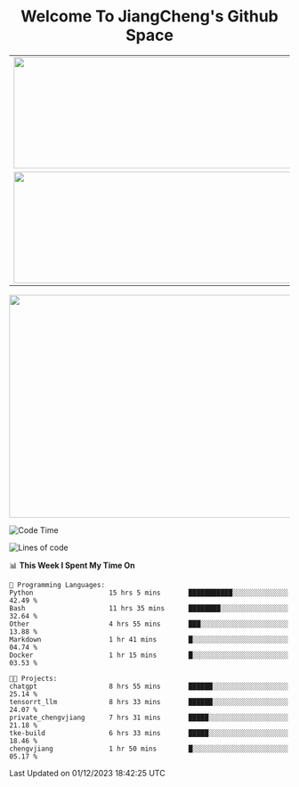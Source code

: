<h1 align="center">Welcome To JiangCheng's Github Space</h1>

<table align="center" frame="void" rules="none" >
  <tr>
    <td>
      <div align="center"> <img height="200px" width="500px"  src="https://github-readme-stats.vercel.app/api?username=thisjiang&hide_title=true&hide_border=true&layout=compact&show_icons=trueline_height=21&text_color=000&icon_color=000&bg_color=0,ea6161,ffc64d,fffc4d,52fa5a&theme=graywhite" /> </div>
    </td>
    <td>
      <div align="center"> <img height="200px" width="500px" src="https://github-readme-stats.vercel.app/api/top-langs/?username=thisjiang&hide_title=true&hide_border=true&layout=compact&langs_count=6&text_color=000&icon_color=fff&bg_color=0,52fa5a,4dfcff,c64dff&theme=graywhite" /> </div>
    </td>
  </tr>
  <tr>
    <td>
      <div align="center"> <img height="200px" width="500px" src="https://github-readme-streak-stats.herokuapp.com/?user=thisjiang&hide_title=true&hide_border=true&layout=compact&langs_count=6" /> </div>
    </td>
    <td>
      <div align="center"> 
      <a href="https://github.com/" target="_blank"><img style="margin: 10px" src="https://profilinator.rishav.dev/skills-assets/git-scm-icon.svg" alt="Git" height="50" /></a>  
      <a href="https://www.linux.org/" target="_blank"><img style="margin: 10px" src="https://profilinator.rishav.dev/skills-assets/linux-original.svg" alt="Linux" height="50" /></a>  
      <a href="https://www.gnu.org/software/bash/" target="_blank"><img style="margin: 10px" src="https://profilinator.rishav.dev/skills-assets/gnu_bash-icon.svg" alt="Bash" height="50" /></a>  
      </div>
    </td>
  </tr>
</table>

<div align="center"> <img height="400px" width="1000px" src="https://github-readme-activity-graph.cyclic.app/graph?username=thisjiang&theme=react&hide_title=true&hide_border=true&layout=compact&langs_count=6" /> </div></td>

<!--START_SECTION:waka-->
![Code Time](http://img.shields.io/badge/Code%20Time-566%20hrs%2026%20mins-blue)

![Lines of code](https://img.shields.io/badge/From%20Hello%20World%20I%27ve%20Written-752.8%20thousand%20lines%20of%20code-blue)

📊 **This Week I Spent My Time On** 

```text
💬 Programming Languages: 
Python                   15 hrs 5 mins       ███████████░░░░░░░░░░░░░░   42.49 % 
Bash                     11 hrs 35 mins      ████████░░░░░░░░░░░░░░░░░   32.64 % 
Other                    4 hrs 55 mins       ███░░░░░░░░░░░░░░░░░░░░░░   13.88 % 
Markdown                 1 hr 41 mins        █░░░░░░░░░░░░░░░░░░░░░░░░   04.74 % 
Docker                   1 hr 15 mins        █░░░░░░░░░░░░░░░░░░░░░░░░   03.53 % 

🐱‍💻 Projects: 
chatgpt                  8 hrs 55 mins       ██████░░░░░░░░░░░░░░░░░░░   25.14 % 
tensorrt_llm             8 hrs 33 mins       ██████░░░░░░░░░░░░░░░░░░░   24.07 % 
private_chengvjiang      7 hrs 31 mins       █████░░░░░░░░░░░░░░░░░░░░   21.18 % 
tke-build                6 hrs 33 mins       █████░░░░░░░░░░░░░░░░░░░░   18.46 % 
chengvjiang              1 hr 50 mins        █░░░░░░░░░░░░░░░░░░░░░░░░   05.17 % 
```


 Last Updated on 01/12/2023 18:42:25 UTC
<!--END_SECTION:waka-->
